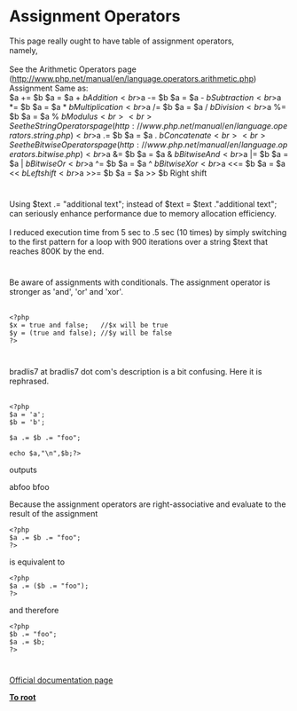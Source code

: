 # Assignment Operators



This page really ought to have table of assignment operators,<br>namely,<br><br>See the Arithmetic Operators page (http://www.php.net/manual/en/language.operators.arithmetic.php)<br>Assignment    Same as:<br>$a += $b     $a = $a + $b    Addition<br>$a -= $b     $a = $a - $b     Subtraction<br>$a *= $b     $a = $a * $b     Multiplication<br>$a /= $b     $a = $a / $b    Division<br>$a %= $b     $a = $a % $b    Modulus<br><br>See the String Operators page(http://www.php.net/manual/en/language.operators.string.php)<br>$a .= $b     $a = $a . $b       Concatenate<br><br>See the Bitwise Operators page (http://www.php.net/manual/en/language.operators.bitwise.php)<br>$a &amp;= $b     $a = $a &amp; $b     Bitwise And<br>$a |= $b     $a = $a | $b      Bitwise Or<br>$a ^= $b     $a = $a ^ $b       Bitwise Xor<br>$a &lt;&lt;= $b     $a = $a &lt;&lt; $b     Left shift<br>$a &gt;&gt;= $b     $a = $a &gt;&gt; $b      Right shift  

#

Using $text .= "additional text"; instead of $text =  $text ."additional text"; can seriously enhance performance due to memory allocation efficiency. <br><br>I reduced execution time from 5 sec to .5 sec (10 times) by simply switching to the first pattern for a loop with 900 iterations over a string $text that reaches 800K by the end.  

#

Be aware of assignments with conditionals. The assignment operator is stronger as &apos;and&apos;, &apos;or&apos; and &apos;xor&apos;.<br><br>

```
<?php 
$x = true and false;   //$x will be true
$y = (true and false); //$y will be false
?>
```
  

#

bradlis7 at bradlis7 dot com&apos;s description is a bit confusing. Here it is rephrased.<br><br>

```
<?php
$a = 'a';
$b = 'b';

$a .= $b .= "foo";

echo $a,"\n",$b;?>
```

outputs

abfoo
bfoo

Because the assignment operators are right-associative and evaluate to the result of the assignment


```
<?php
$a .= $b .= "foo";
?>
```

is equivalent to


```
<?php
$a .= ($b .= "foo");
?>
```

and therefore


```
<?php
$b .= "foo";
$a .= $b;
?>
```
  

#

[Official documentation page](https://www.php.net/manual/en/language.operators.assignment.php)

**[To root](/README.md)**